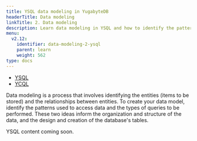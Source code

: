 ```yaml
---
title: YSQL data modeling in YugabyteDB
headerTitle: Data modeling
linkTitle: 2. Data modeling
description: Learn data modeling in YSQL and how to identify the patterns used to access data and the types of queries to be performed.
menu:
  v2.12:
    identifier: data-modeling-2-ysql
    parent: learn
    weight: 562
type: docs
---
```


<ul class="nav nav-tabs-alt nav-tabs-yb">

  <li >
    <a href="../data-modeling-ysql" class="nav-link active">
      <i class="icon-postgres" aria-hidden="true"></i>
      YSQL
    </a>
  </li>

  <li >
    <a href="../data-modeling-ycql" class="nav-link">
      <i class="icon-cassandra" aria-hidden="true"></i>
      YCQL
    </a>
  </li>

</ul>

Data modeling is a process that involves identifying the entities (items to be stored) and the relationships between entities. To create your data model, identify the patterns used to access data and the types of queries to be performed. These two ideas inform the organization and structure of the data, and the design and creation of the database's tables.

YSQL content coming soon.
